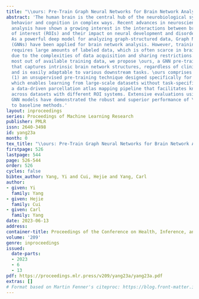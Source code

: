```yaml
---
title: "\\ours: Pre-Train Graph Neural Networks for Brain Network Analysis"
abstract: 'The human brain is the central hub of the neurobiological system, controlling
  behavior and cognition in complex ways. Recent advances in neuroscience and neuroimaging
  analysis have shown a growing interest in the interactions between brain regions
  of interest (ROIs) and their impact on neural development and disorder diagnosis.
  As a powerful deep model for analyzing graph-structured data, Graph Neural Networks
  (GNNs) have been applied for brain network analysis. However, training deep models
  requires large amounts of labeled data, which is often scarce in brain network datasets
  due to the complexities of data acquisition and sharing restrictions.  To make the
  most out of available training data, we propose \ours, a GNN pre-training framework
  that captures intrinsic brain network structures, regardless of clinical outcomes,
  and is easily adaptable to various downstream tasks. \ours comprises two key components:
  (1) an unsupervised pre-training technique designed specifically for brain networks,
  which enables learning from large-scale datasets without task-specific labels; (2)
  a data-driven parcellation atlas mapping pipeline that facilitates knowledge transfer
  across datasets with different ROI systems. Extensive evaluations using various
  GNN models have demonstrated the robust and superior performance of \ours compared
  to baseline methods.'
layout: inproceedings
series: Proceedings of Machine Learning Research
publisher: PMLR
issn: 2640-3498
id: yang23a
month: 0
tex_title: "\\ours: Pre-Train Graph Neural Networks for Brain Network Analysis"
firstpage: 526
lastpage: 544
page: 526-544
order: 526
cycles: false
bibtex_author: Yang, Yi and Cui, Hejie and Yang, Carl
author:
- given: Yi
  family: Yang
- given: Hejie
  family: Cui
- given: Carl
  family: Yang
date: 2023-06-13
address:
container-title: Proceedings of the Conference on Health, Inference, and Learning
volume: '209'
genre: inproceedings
issued:
  date-parts:
  - 2023
  - 6
  - 13
pdf: https://proceedings.mlr.press/v209/yang23a/yang23a.pdf
extras: []
# Format based on Martin Fenner's citeproc: https://blog.front-matter.io/posts/citeproc-yaml-for-bibliographies/
---
```

